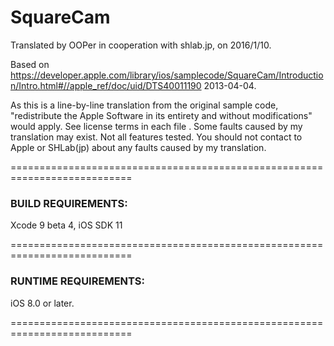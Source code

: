 # SquareCam

Translated by OOPer in cooperation with shlab.jp, on 2016/1/10.

Based on
<https://developer.apple.com/library/ios/samplecode/SquareCam/Introduction/Intro.html#//apple_ref/doc/uid/DTS40011190>
2013-04-04.

As this is a line-by-line translation from the original sample code, "redistribute the Apple Software in its entirety and without modifications" would apply. See license terms in each file .
Some faults caused by my translation may exist. Not all features tested.
You should not contact to Apple or SHLab(jp) about any faults caused by my translation.

===========================================================================
### BUILD REQUIREMENTS:

Xcode 9 beta 4, iOS SDK 11

===========================================================================
### RUNTIME REQUIREMENTS:

iOS 8.0 or later.

===========================================================================
